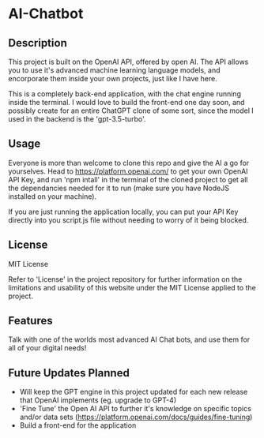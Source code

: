 # AI-Chatbot

## Description

This project is built on the OpenAI API, offered by open AI. The API allows you to use it's advanced machine learning language models, and encorporate them inside your own projects, just like I have here.

This is a completely back-end application, with the chat engine running inside the terminal. I would love to build the front-end one day soon, and possibly create for an entire ChatGPT clone of some sort, since the model I used in the backend is the 'gpt-3.5-turbo'.

## Usage

Everyone is more than welcome to clone this repo and give the AI a go for yourselves. Head to https://platform.openai.com/ to get your own OpenAI API Key, and run 'npm intall' in the terminal of the cloned project to get all the dependancies needed for it to run (make sure you have NodeJS installed on your machine).

If you are just running the application locally, you can put your API Key directly into you script.js file without needing to worry of it being blocked.

## License

MIT License

Refer to 'License' in the project repository for further information on the limitations and usability of this website under the MIT License applied to the project.

## Features

Talk with one of the worlds most advanced AI Chat bots, and use them for all of your digital needs!

## Future Updates Planned

- Will keep the GPT engine in this project updated for each new release that OpenAI implements (eg. upgrade to GPT-4)
- 'Fine Tune' the Open AI API to further it's knowledge on specific topics and/or data sets (https://platform.openai.com/docs/guides/fine-tuning)
- Build a front-end for the application